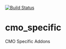 [![Build Status](https://travis-ci.org/ecosoft-odoo/cmo_specific.svg?branch=master)](https://travis-ci.org/ecosoft-odoo/cmo_specific)

# cmo_specific

CMO Specific Addons

